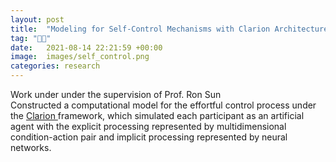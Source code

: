 ```yaml
---
layout: post
title:  "Modeling for Self-Control Mechanisms with Clarion Architecture"
tag: "🤖🧠"
date:   2021-08-14 22:21:59 +00:00
image:  images/self_control.png
categories: research
---
```

Work under under the supervision of Prof. Ron Sun
<br>
Constructed a computational model for the effortful control process under the <a href="https://sites.google.com/site/drronsun/clarion/clarion-project"> Clarion </a> framework, which
simulated each participant as an artificial agent with the explicit processing represented by multidimensional
condition-action pair and implicit processing represented by neural networks.
